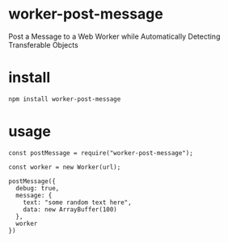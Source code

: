 # worker-post-message
Post a Message to a Web Worker while Automatically Detecting Transferable Objects

# install
```bash
npm install worker-post-message
```

# usage
```
const postMessage = require("worker-post-message");

const worker = new Worker(url);

postMessage({
  debug: true,
  message: {
    text: "some random text here",
    data: new ArrayBuffer(100)
  },
  worker
})
```